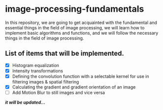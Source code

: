 # image-processing-fundamentals  
In this repository, we are going to get acquainted with the fundamental and essential things in the field of image processing, we will learn how to implement basic algorithms and functions, and we will follow the necessary things in the field of image processing.

## List of items that will be implemented.
- [x] Histogram equalization
- [x] Intensity transformations
- [x] Defining the convolution function with a selectable kernel for use in filtering images & spatial filtering
- [x] Calculating the gradient and  gradient orientation of an image 
- [ ] Add Motion Blur to still images and vice versa

***it will be updated...***
